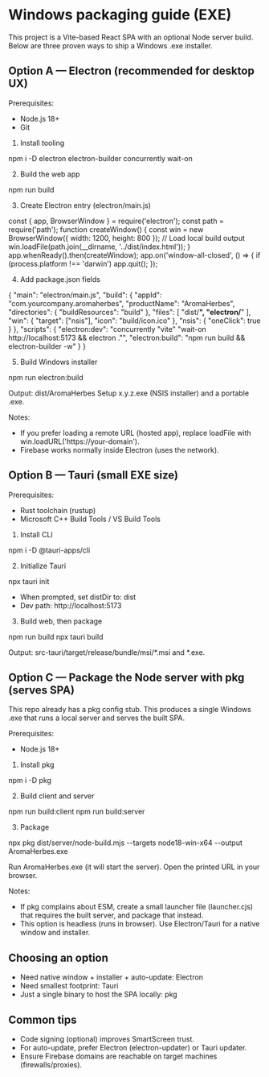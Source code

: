 # Windows packaging guide (EXE)

This project is a Vite-based React SPA with an optional Node server build. Below are three proven ways to ship a Windows .exe installer.

## Option A — Electron (recommended for desktop UX)

Prerequisites:
- Node.js 18+
- Git

1) Install tooling

npm i -D electron electron-builder concurrently wait-on

2) Build the web app

npm run build

3) Create Electron entry (electron/main.js)

const { app, BrowserWindow } = require('electron');
const path = require('path');
function createWindow() {
  const win = new BrowserWindow({ width: 1200, height: 800 });
  // Load local build output
  win.loadFile(path.join(__dirname, '../dist/index.html'));
}
app.whenReady().then(createWindow);
app.on('window-all-closed', () => { if (process.platform !== 'darwin') app.quit(); });

4) Add package.json fields

{
  "main": "electron/main.js",
  "build": {
    "appId": "com.yourcompany.aromaherbes",
    "productName": "AromaHerbes",
    "directories": { "buildResources": "build" },
    "files": [
      "dist/**",
      "electron/**"
    ],
    "win": { "target": ["nsis"], "icon": "build/icon.ico" },
    "nsis": { "oneClick": true }
  },
  "scripts": {
    "electron:dev": "concurrently \"vite\" \"wait-on http://localhost:5173 && electron .\"",
    "electron:build": "npm run build && electron-builder -w"
  }
}

5) Build Windows installer

npm run electron:build

Output: dist/AromaHerbes Setup x.y.z.exe (NSIS installer) and a portable .exe.

Notes:
- If you prefer loading a remote URL (hosted app), replace loadFile with win.loadURL('https://your-domain').
- Firebase works normally inside Electron (uses the network).

## Option B — Tauri (small EXE size)

Prerequisites:
- Rust toolchain (rustup)
- Microsoft C++ Build Tools / VS Build Tools

1) Install CLI

npm i -D @tauri-apps/cli

2) Initialize Tauri

npx tauri init
- When prompted, set distDir to: dist
- Dev path: http://localhost:5173

3) Build web, then package

npm run build
npx tauri build

Output: src-tauri/target/release/bundle/msi/*.msi and *.exe.

## Option C — Package the Node server with pkg (serves SPA)

This repo already has a pkg config stub. This produces a single Windows .exe that runs a local server and serves the built SPA.

Prerequisites:
- Node.js 18+

1) Install pkg

npm i -D pkg

2) Build client and server

npm run build:client
npm run build:server

3) Package

npx pkg dist/server/node-build.mjs --targets node18-win-x64 --output AromaHerbes.exe

Run AromaHerbes.exe (it will start the server). Open the printed URL in your browser.

Notes:
- If pkg complains about ESM, create a small launcher file (launcher.cjs) that requires the built server, and package that instead.
- This option is headless (runs in browser). Use Electron/Tauri for a native window and installer.

## Choosing an option
- Need native window + installer + auto-update: Electron
- Need smallest footprint: Tauri
- Just a single binary to host the SPA locally: pkg

## Common tips
- Code signing (optional) improves SmartScreen trust.
- For auto-update, prefer Electron (electron-updater) or Tauri updater.
- Ensure Firebase domains are reachable on target machines (firewalls/proxies).
